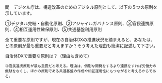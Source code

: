 問　デジタル庁は、構造改革のためのデジタル原則として、以下の５つの原則を示しています。

①デジタル完結・自動化原則、②アジャイルガバナンス原則、③官民連携原則、④相互運用性確保原則、⑤共通基盤利用原則　

全て重要な原則ですが、現在の自治体DXの推進状況を踏まえると、あなたは、どの原則が最も重要だと考えますか？そう考えた理由も簡潔に記述して下さい。

自治体DXで重要な原則は？（理由も含めて）
```
③官民連携原則が最も重要だと考える。理由は、個別な開発をするより連携をすれば労働力の無駄をなくし、ほかの原則である共通基盤の作成や相互運用性にもつながると考えるからである。
```

